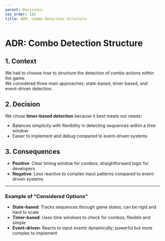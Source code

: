 ```yaml
---
parent: Decisions
nav_order: 102
title: ADR: Combo Detection Structure
---
```


# ADR: Combo Detection Structure

## 1. Context

We had to choose how to structure the detection of combo actions within the game.  
We considered three main approaches: state-based, timer-based, and event-driven detection.

## 2. Decision

We chose **timer-based detection** because it best meets our needs:

- Balances simplicity with flexibility in detecting sequences within a time window
- Easier to implement and debug compared to event-driven systems

## 3. Consequences

- **Positive**: Clear timing window for combos; straightforward logic for developers
- **Negative**: Less reactive to complex input patterns compared to event-driven systems

---

### Example of “Considered Options”

- **State-based**: Tracks sequences through game states; can be rigid and hard to scale
- **Timer-based**: Uses time windows to check for combos; flexible and simple
- **Event-driven**: Reacts to input events dynamically; powerful but more complex to implement
